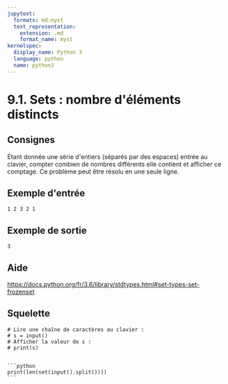 ```yaml
---
jupytext:
  formats: md:myst
  text_representation:
    extension: .md
    format_name: myst
kernelspec:
  display_name: Python 3
  language: python
  name: python3
---
```


# 9.1. Sets : nombre d'éléments distincts

## Consignes

Étant donnée une série d'entiers (séparés par des espaces) entrée au clavier, compter combien de nombres différents elle contient et afficher ce comptage. Ce problème peut être résolu en une seule ligne.

## Exemple d'entrée

```
1 2 3 2 1
```

## Exemple de sortie

```
3
```

## Aide

https://docs.python.org/fr/3.6/library/stdtypes.html#set-types-set-frozenset

## Squelette

```{code-cell} python
# Lire une chaîne de caractères au clavier :
# s = input()
# Afficher la valeur de s :
# print(s)
```

````{dropdown} Proposition de solution

```python
print(len(set(input().split())))
```
````
